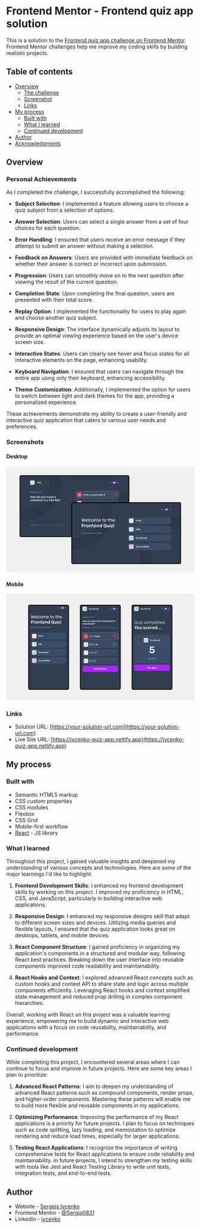 # Frontend Mentor - Frontend quiz app solution

This is a solution to the
[Frontend quiz app challenge on Frontend Mentor](https://www.frontendmentor.io/challenges/frontend-quiz-app-BE7xkzXQnU).
Frontend Mentor challenges help me improve my coding skills by building realistic projects.

## Table of contents

- [Overview](#overview)
  - [The challenge](#the-challenge)
  - [Screenshot](#screenshot)
  - [Links](#links)
- [My process](#my-process)
  - [Built with](#built-with)
  - [What I learned](#what-i-learned)
  - [Continued development](#continued-development)
- [Author](#author)
- [Acknowledgments](#acknowledgments)

## Overview

### Personal Achievements

As I completed the challenge, I successfully accomplished the following:

- **Subject Selection**: I implemented a feature allowing users to choose a quiz subject from a
  selection of options.

- **Answer Selection**: Users can select a single answer from a set of four choices for each
  question.

- **Error Handling**: I ensured that users receive an error message if they attempt to submit an
  answer without making a selection.

- **Feedback on Answers**: Users are provided with immediate feedback on whether their answer is
  correct or incorrect upon submission.

- **Progression**: Users can smoothly move on to the next question after viewing the result of the
  current question.

- **Completion State**: Upon completing the final question, users are presented with their total
  score.

- **Replay Option**: I implemented the functionality for users to play again and choose another quiz
  subject.

- **Responsive Design**: The interface dynamically adjusts its layout to provide an optimal viewing
  experience based on the user's device screen size.

- **Interactive States**: Users can clearly see hover and focus states for all interactive elements
  on the page, enhancing usability.

- **Keyboard Navigation**: I ensured that users can navigate through the entire app using only their
  keyboard, enhancing accessibility.

- **Theme Customization**: Additionally, I implemented the option for users to switch between light
  and dark themes for the app, providing a personalized experience.

These achievements demonstrate my ability to create a user-friendly and interactive quiz application
that caters to various user needs and preferences.

### Screenshots

#### Desktop

![](./desktop.png)

#### Mobile

![](./mobile.png)

### Links

- Solution URL: [https://your-solution-url.com](https://your-solution-url.com)
- Live Site URL: [https://ivcenko-quiz-app.netlify.app](https://ivcenko-quiz-app.netlify.app)

## My process

### Built with

- Semantic HTML5 markup
- CSS custom properties
- CSS modules
- Flexbox
- CSS Grid
- Mobile-first workflow
- [React](https://react.dev) - JS library

### What I learned

Throughout this project, I gained valuable insights and deepened my understanding of various
concepts and technologies. Here are some of the major learnings I'd like to highlight:

1. **Frontend Development Skills**: I enhanced my frontend development skills by working on this
   project. I improved my proficiency in HTML, CSS, and JavaScript, particularly in building
   interactive web applications.

2. **Responsive Design**: I enhanced my responsive designs skill that adapt to different screen
   sizes and devices. Utilizing media queries and flexible layouts, I ensured that the quiz
   application looks great on desktops, tablets, and mobile devices.

3. **React Component Structure**: I gained proficiency in organizing my application's components in
   a structured and modular way, following React best practices. Breaking down the user interface
   into reusable components improved code readability and maintainability.

4. **React Hooks and Context**: I explored advanced React concepts such as custom hooks and context
   API to share state and logic across multiple components efficiently. Leveraging React hooks and
   context simplified state management and reduced prop drilling in complex component hierarchies.

Overall, working with React on this project was a valuable learning experience, empowering me to
build dynamic and interactive web applications with a focus on code reusability, maintainability,
and performance.

### Continued development

While completing this project, I encountered several areas where I can continue to focus and improve
in future projects. Here are some key areas I plan to prioritize:

1. **Advanced React Patterns**: I aim to deepen my understanding of advanced React patterns such as
   compound components, render props, and higher-order components. Mastering these patterns will
   enable me to build more flexible and reusable components in my applications.

2. **Optimizing Performance**: Improving the performance of my React applications is a priority for
   future projects. I plan to focus on techniques such as code splitting, lazy loading, and
   memoization to optimize rendering and reduce load times, especially for larger applications.

3. **Testing React Applications**: I recognize the importance of writing comprehensive tests for
   React applications to ensure code reliability and maintainability. In future projects, I intend
   to strengthen my testing skills with tools like Jest and React Testing Library to write unit
   tests, integration tests, and end-to-end tests.

## Author

- Website - [Sergejs Ivcenko](https://sergejs-ivcenko.com)
- Frontend Mentor - [@Sergio0831](https://www.frontendmentor.io/profile/Sergio0831)
- LinkedIn - [ivcenko](https://www.linkedin.com/in/ivcenko)
